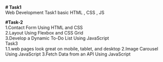 **# Task1**                            
Web Development Task1 basic HTML , CSS , JS

**#Task-2**                  
1.Contact Form Using HTML and CSS                                                          
2.Layout Using Flexbox and CSS Grid                                    
3.Develop a Dynamic To-Do List Using JavaScript            
Task3                          
1.1.web pages look great on mobile, tablet, and desktop
2.Image Carousel Using JavaScript 
3.Fetch Data from an API Using JavaScript
